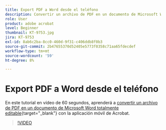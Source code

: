 ```yaml
---
title: Export PDF a Word desde el teléfono
description: Convertir un archivo de PDF en un documento de Microsoft Word totalmente editable con la aplicación móvil de Acrobat
role: User
product: adobe acrobat
level: Beginner
thumbnail: KT-9753.jpg
jira: KT-9753
exl-id: 8ab6c2ba-8cc0-460d-9f31-c406ddb8f0b3
source-git-commit: 2b47655370d52405e5773f0358c71aa65fdecdef
workflow-type: tm+mt
source-wordcount: '59'
ht-degree: 8%

---
```


# Export PDF a Word desde el teléfono

En este tutorial en vídeo de 60 segundos, aprenderá a [convertir un archivo de PDF en un documento de Microsoft Word totalmente editable](https://www.adobe.com/es/acrobat/online/pdf-to-word.html){target="_blank"} con la aplicación móvil de Acrobat.

>[!VIDEO](https://video.tv.adobe.com/v/340214?quality=12&learn=on&hidetitle=true)
